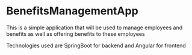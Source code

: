 # BenefitsManagementApp

This is a simple application that will be used to manage employees and benefits as well as offering benefits to these employees

Technologies used are SpringBoot for backend and Angular for frontend
